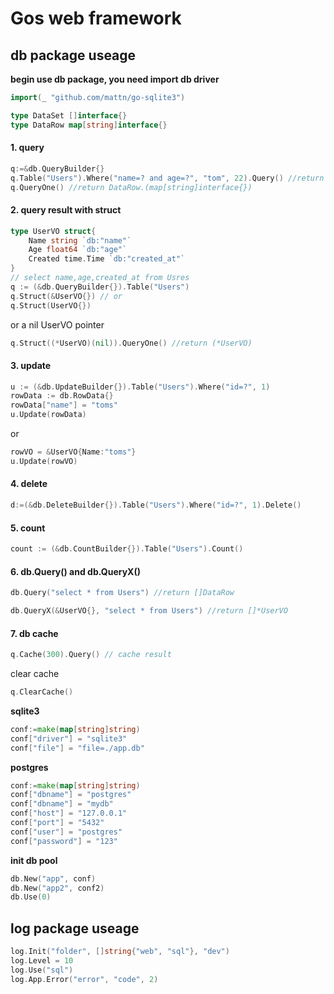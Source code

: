 # Gos web framework

## db package useage

**begin use db package, you need import db driver**
```go
import(_ "github.com/mattn/go-sqlite3")
```

```go
type DataSet []interface{}
type DataRow map[string]interface{}
```
#### 1. query
```go
q:=&db.QueryBuilder{}   
q.Table("Users").Where("name=? and age=?", "tom", 22).Query() //return []DataRow
q.QueryOne() //return DataRow.(map[string]interface{})   
```

#### 2. query result with struct   
```go
type UserVO struct{
	Name string `db:"name"`
	Age float64 `db:"age"`
	Created time.Time `db:"created_at"`
}
// select name,age,created_at from Usres
q := (&db.QueryBuilder{}).Table("Users")
q.Struct(&UserVO{}) // or
q.Struct(UserVO{})
```
or a nil UserVO pointer
```go
q.Struct((*UserVO)(nil)).QueryOne() //return (*UserVO)
```
#### 3. update
```go
u := (&db.UpdateBuilder{}).Table("Users").Where("id=?", 1)
rowData := db.RowData{}
rowData["name"] = "toms"
u.Update(rowData)
```
or
```go
rowVO = &UserVO{Name:"toms"}
u.Update(rowVO)
```
#### 4. delete
```go
d:=(&db.DeleteBuilder{}).Table("Users").Where("id=?", 1).Delete()
```

#### 5. count
```go
count := (&db.CountBuilder{}).Table("Users").Count()
```

#### 6. db.Query() and db.QueryX()
```go
db.Query("select * from Users") //return []DataRow
```
```go
db.QueryX(&UserVO{}, "select * from Users") //return []*UserVO

```

#### 7. db cache
```go
q.Cache(300).Query() // cache result
```
clear cache
```go
q.ClearCache()
```
**sqlite3**
```go
conf:=make(map[string]string)
conf["driver"] = "sqlite3"
conf["file"] = "file=./app.db"
```
**postgres**
```go
conf:=make(map[string]string)
conf["dbname"] = "postgres"
conf["dbname"] = "mydb"
conf["host"] = "127.0.0.1"
conf["port"] = "5432"
conf["user"] = "postgres"
conf["password"] = "123"
```
**init db pool**
```go
db.New("app", conf)
db.New("app2", conf2)
db.Use(0)
```

## log package useage
```go
log.Init("folder", []string{"web", "sql"}, "dev")
log.Level = 10
log.Use("sql")
log.App.Error("error", "code", 2)
```
